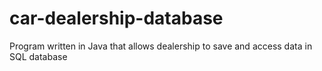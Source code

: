 # car-dealership-database
Program written in Java that allows dealership to save and access data in SQL database

